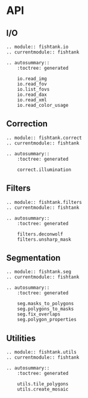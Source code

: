 # API

## I/O

```{eval-rst}
.. module:: fishtank.io
.. currentmodule:: fishtank

.. autosummary::
    :toctree: generated

    io.read_img
    io.read_fov
    io.list_fovs
    io.read_dax
    io.read_xml
    io.read_color_usage

```

## Correction

```{eval-rst}
.. module:: fishtank.correct
.. currentmodule:: fishtank

.. autosummary::
    :toctree: generated

    correct.illumination

```

## Filters

```{eval-rst}
.. module:: fishtank.filters
.. currentmodule:: fishtank

.. autosummary::
    :toctree: generated

    filters.deconwolf
    filters.unsharp_mask

```

## Segmentation

```{eval-rst}
.. module:: fishtank.seg
.. currentmodule:: fishtank

.. autosummary::
    :toctree: generated

    seg.masks_to_polygons
    seg.polygons_to_masks
    seg.fix_overlaps
    seg.polygon_properties

```

## Utilities

```{eval-rst}
.. module:: fishtank.utils
.. currentmodule:: fishtank

.. autosummary::
    :toctree: generated

    utils.tile_polygons
    utils.create_mosaic

```
